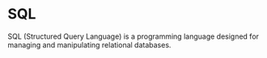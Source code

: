 # SQL
SQL (Structured Query Language) is a programming language designed for managing and manipulating relational databases.

